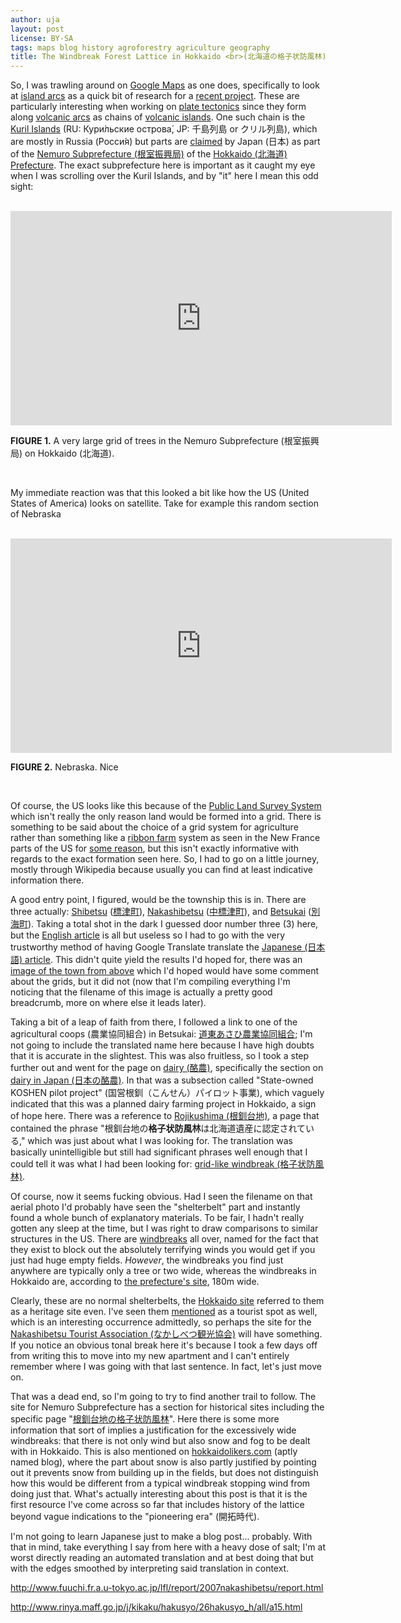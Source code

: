 ```yaml
---
author: uja
layout: post
license: BY-SA
tags: maps blog history agroforestry agriculture geography
title: The Windbreak Forest Lattice in Hokkaido <br>(北海道の格子状防風林)
---
```


So, I was trawling around on [Google Maps][1] as one does, specifically to look
at [island arcs][2] as a quick bit of research for a [recent project][3]. These
are particularly interesting when working on [plate tectonics][4] since they
form along [volcanic arcs][5] as chains of [volcanic islands][6]. One such chain
is the [Kuril Islands][7] (RU: Кури́льские острова́, JP: 千島列島 or クリル列島),
which are mostly in Russia (Росси́я) but parts are [claimed][8] by Japan (日本)
as part of the [Nemuro Subprefecture (根室振興局)][9] of the
[Hokkaido (北海道) Prefecture][10]. The exact subprefecture here is important as
it caught my eye when I was scrolling over the Kuril Islands, and by "it" here I
mean this odd sight:

<br>

<iframe src="https://www.google.com/maps/embed?pb=!1m13!1m11!1m3!1d92687.2343744
7226!2d144.92904631638126!3d43.54524742853476!2m2!1f0!2f0!3m2!1i1024!2i768!4f13.
1!5e1!3m2!1sen!2sus!4v1530225867653" width="610" height="343" frameborder="0"
style="border:0" allowfullscreen></iframe>

**FIGURE 1.** A very large grid of trees in the Nemuro Subprefecture (根室振興局)
on Hokkaido (北海道).

<br>

My immediate reaction was that this looked a bit like how the US (United States
of America) looks on satellite. Take for example this random section of Nebraska

<br>

<iframe src="https://www.google.com/maps/embed?pb=!1m13!1m11!1m3!1d93385.2203367
786!2d-97.43270336237654!3d41.08009696045914!2m2!1f0!2f0!3m2!1i1024!2i768!4f13.1
!5e1!3m2!1sen!2sus!4v1530225758550" width="610" height="343" frameborder="0"
style="border:0" allowfullscreen></iframe>

**FIGURE 2.** Nebraska. Nice

<br>

Of course, the US looks like this because of the [Public Land Survey System][11]
which isn't really the only reason land would be formed into a grid. There is
something to be said about the choice of a grid system for agriculture rather
than something like a [ribbon farm][12] system as seen in the New France parts
of the US for [some reason][13], but this isn't exactly informative with regards
to the exact formation seen here. So, I had to go on a little journey, mostly
through Wikipedia because usually you can find at least indicative information
there.

A good entry point, I figured, would be the township this is in. There are three
actually: [Shibetsu][18] ([標津町][19]), [Nakashibetsu][14] ([中標津町][15]), and
[Betsukai][16] ([別海町][17]). Taking a total shot in the dark I guessed door
number three (3) here, but the [English article][16] is all but useless so I had
to go with the very trustworthy method of having Google Translate translate the
[Japanese (日本語) article][17]. This didn't quite yield the results I'd hoped
for, there was an [image of the town from above][20] which I'd hoped would have
some comment about the grids, but it did not (now that I'm compiling everything
I'm noticing that the filename of this image is actually a pretty good
breadcrumb, more on where else it leads later).

Taking a bit of a leap of faith from there, I followed a link to one of the
agricultural coops (農業協同組合) in Betsukai: [道東あさひ農業協同組合][21]; I'm
not going to include the translated name here because I have high doubts that it
is accurate in the slightest. This was also fruitless, so I took a step further
out and went for the page on [dairy (酪農)][22], specifically the section on
[dairy in Japan (日本の酪農)][23]. In that was a subsection called "State-owned
KOSHEN pilot project" (国営根釧（こんせん）パイロット事業), which vaguely indicated
that this was a planned dairy farming project in Hokkaido, a sign of hope here.
There was a reference to [Rojikushima (根釧台地)][24], a page that contained the
phrase "根釧台地の<b>格子状防風林</b>は北海道遺産に認定されている," which was just
about what I was looking for. The translation was basically unintelligible but
still had significant phrases well enough that I could tell it was what I had
been looking for: [grid-like windbreak (格子状防風林)][25].

Of course, now it seems fucking obvious. Had I seen the filename on that aerial
photo I'd probably have seen the "shelterbelt" part and instantly found a whole
bunch of explanatory materials. To be fair, I hadn't really gotten any
sleep at the time, but I was right to draw comparisons to similar structures in
the US. There are [windbreaks][26] all over, named for the fact that they exist
to block out the absolutely terrifying winds you would get if you just had huge
empty fields. _However_, the windbreaks you find just anywhere are typically
only a tree or two wide, whereas the windbreaks in Hokkaido are, according to
[the prefecture's site][25], $180\text{m}$ wide.

Clearly, these are no normal shelterbelts, the [Hokkaido site][25] referred to
them as a heritage site even. I've seen them [mentioned][27] as a tourist spot
as well, which is an interesting occurrence admittedly, so perhaps the site for
the [Nakashibetsu Tourist Association (なかしべつ観光協会)][28] will have
something. If you notice an obvious tonal break here it's because I took a few
days off from writing this to move into my new apartment and I can't entirely
remember where I was going with that last sentence. In fact, let's just move on.

That was a dead end, so I'm going to try to find another trail to follow. The
site for Nemuro Subprefecture has a section for historical sites including the
specific page "[根釧台地の格子状防風林][29]". Here there is some more information
that sort of implies a justification for the excessively wide windbreaks: that
there is not only wind but also snow and fog to be dealt with in Hokkaido. This
is also mentioned on [hokkaidolikers.com][30] (aptly named blog), where the part
about snow is also partly justified by pointing out it prevents snow from
building up in the fields, but does not distinguish how this would be different
from a typical windbreak stopping wind from doing just that. What's actually
interesting about this post is that it is the first resource I've come across so
far that includes history of the lattice beyond vague indications to the
"pioneering era" (開拓時代).

I'm not going to learn Japanese just to make a blog post... probably. With that
in mind, take everything I say from here with a heavy dose of salt; I'm at
worst directly reading an automated translation and at best doing that but with
the edges smoothed by interpreting said translation in context.



http://www.fuuchi.fr.a.u-tokyo.ac.jp/lfl/report/2007nakashibetsu/report.html

http://www.rinya.maff.go.jp/j/kikaku/hakusyo/26hakusyo_h/all/a15.html

[1]: https://www.google.com/maps
[2]: https://en.wikipedia.org/wiki/Island_arc
[3]: https://anarchy.website/2018/06/28/creation-of-ma-1.html
[4]: https://geology.com/plate-tectonics/
[5]: https://en.wikipedia.org/wiki/Volcanic_arc
[6]: http://www.extremescience.com/volcanic-islands.htm
[7]: https://en.wikipedia.org/wiki/Kuril_Islands
[8]: https://en.wikipedia.org/wiki/Kuril_Islands_dispute
[9]: http://www.nemuro.pref.hokkaido.lg.jp/
[10]:http://www.pref.hokkaido.lg.jp/foreign/english.htm
[11]:https://nationalmap.gov/small_scale/a_plss.html
[12]:https://en.wikipedia.org/wiki/Ribbon_farm
[13]:https://en.wikipedia.org/wiki/Seigneurial_system_of_New_France
[14]:https://en.wikipedia.org/wiki/Nakashibetsu,_Hokkaido
[15]:https://ja.wikipedia.org/wiki/中標津町
[16]:https://en.wikipedia.org/wiki/Betsukai,_Hokkaido
[17]:https://ja.wikipedia.org/wiki/別海町
[18]:https://en.wikipedia.org/wiki/Shibetsu,_Hokkaido_(Nemuro)
[19]:https://ja.wikipedia.org/wiki/標津町
[20]:https://upload.wikimedia.org/wikipedia/commons/9/90/Lattice_shelterbelt_in_Konsen_plateau_Japan.png
[21]:https://ja.wikipedia.org/wiki/道東あさひ農業協同組合
[22]:https://ja.wikipedia.org/wiki/酪農
[23]:https://ja.wikipedia.org/wiki/酪農#日本の酪農
[24]:https://ja.wikipedia.org/wiki/根釧台地
[25]:http://www.pref.hokkaido.lg.jp/ss/ckk/isan38.htm
[26]:https://en.wikipedia.org/wiki/Windbreak
[27]:http://www.nihon-kankou.or.jp/detail/01692ad2252000568
[28]:http://kaiyoudai.jp/wp/
[29]:http://www.nemuro.pref.hokkaido.lg.jp/ss/srk/kanko/nmrgsdb/7history/7h-boufurin.htm
[30]:http://www.hokkaidolikers.com/articles/2836
